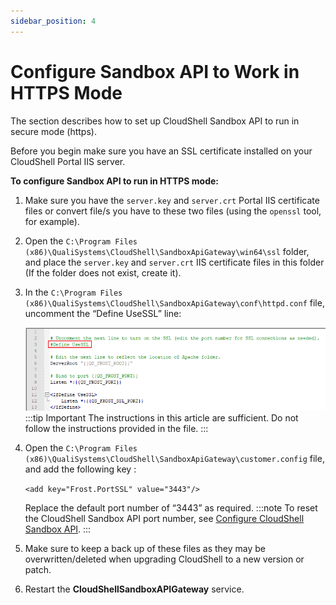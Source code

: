 ```yaml
---
sidebar_position: 4
---
```


# Configure Sandbox API to Work in HTTPS Mode

The section describes how to set up CloudShell Sandbox API to run in secure mode (https).

Before you begin make sure you have an SSL certificate installed on your CloudShell Portal IIS server.

**To configure Sandbox API to run in HTTPS mode:**

1. Make sure you have the `server.key` and `server.crt` Portal IIS certificate files or convert file/s you have to these two files (using the `openssl` tool, for example).
2. Open the `C:\Program Files (x86)\QualiSystems\CloudShell\SandboxApiGateway\win64\ssl` folder, and place the `server.key` and `server.crt` IIS certificate files in this folder (If the folder does not exist, create it).
3. In the `C:\Program Files (x86)\QualiSystems\CloudShell\SandboxApiGateway\conf\httpd.conf` file, uncomment the “Define UseSSL” line:
    
    ![](/Images/IG2/Snbx-api-httpd.conf.png)
    :::tip Important
    The instructions in this article are sufficient. Do not follow the instructions provided in the file.
    :::
4. Open the `C:\Program Files (x86)\QualiSystems\CloudShell\SandboxApiGateway\customer.config` file, and add the following key :
    
    `<add key="Frost.PortSSL" value="3443"/>`
    
    Replace the default port number of “3443” as required.
    :::note
    To reset the CloudShell Sandbox API port number, see [Configure CloudShell Sandbox API](https://help.quali.com/Online%20Help/0.0/Portal/Content/IG/Configure%20CloudShell%20Products/cfg-cs-sndbx-api.htm).
    :::
5. Make sure to keep a back up of these files as they may be overwritten/deleted when upgrading CloudShell to a new version or patch.
6. Restart the **CloudShellSandboxAPIGateway** service.